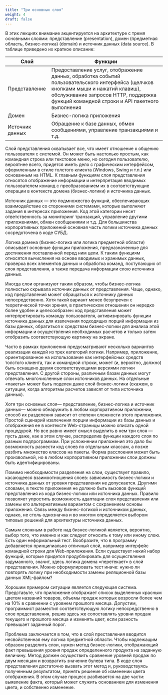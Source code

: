 ```yaml
---
title: "Три основных слоя"
weight: 4
draft: false
---
```


В этих лекциях внимание акцентируется на архитектуре с тремя основными слоями: представление (presentation), домен (предметная область, бизнес-логика) (domain) и источник данных (data source). В таблице приведено их краткое описание:

| Слой            | Функции |
| --------------- | ----------- |
| Представление   | Предоставление услуг, отображение данных, обработка событий пользовательского интерфейса (щелчков кнопками мыши и нажатий клавиш), обслуживание запросов HTTP, поддержка функций командной строки и API пакетного выполнения |
| Домен           | Бизнес-логика приложения |
| Источник данных | Обращение к базе данных, обмен сообщениями, управление транзакциями и т.д. |


Слой представления охватывает все, что имеет отношение к общению пользователя с системой. Он может быть настолько простым, как командная строка или текстовое меню, но сегодня пользователю, вероятнее всего, придется иметь дело с графическим интерфейсом, оформленным в стиле толстого клиента (Windows, Swing и т.п.) или основанным на HTML. К главным функциям слоя представления относятся отображение информации и интерпретация вводимых пользователем команд с преобразованием их в соответствующие операции в контексте домена (бизнес-логики) и источника данных.

Источник данных — это подмножество функций, обеспечивающих взаимодействие со сторонними системами, которые выполняют задания в интересах приложения. Код этой категории несет ответственность за мониторинг транзакций, управление другими приложениями, обмен сообщениями и т.д. Для большинства корпоративных приложений основная часть логики источника данных сосредоточена в коде СУБД.

Логика домена (бизнес-логика или логика предметной области) описывает основные функции приложения, предназначенные для достижения поставленной перед ним цели. К таким функциям относятся вычисления на основе вводимых и хранимых данных, проверка всех элементов данных и обработка команд, поступающих от слоя представления, а также передача информации слою источника данных.

Иногда слои организуют таким образом, чтобы бизнес-логика полностью скрывала источник данных от представления. Чаще, однако, код представления может обращаться к источнику данных непосредственно. Хотя такой вариант менее безупречен с теоретической точки зрения, в практическом отношении он нередко более удобен и целесообразен: код представления может интерпретировать команду пользователя, активизировать функции источника данных для извлечения подходящих порций информации из базы данных, обратиться к средствам бизнес-логики для анализа этой информации и осуществления необходимых расчетов и только затем отобразить соответствующую картинку на экране.

Часто в рамках приложения предусматривают несколько вариантов реализации каждой из трех категорий логики. Например, приложение, ориентированное на использование как интерфейсных средств толстого клиента, так и командной строки, может (и, вероятно, должно) быть оснащено двумя соответствующими версиями логики представления. С другой стороны, различным базам данных могут отвечать многочисленные слои источников данных. На отдельные «пакеты» может быть поделен даже слой бизнес-логики (скажем, в ситуации, когда алгоритмы расчетов зависят от типа источника данных).

Хотя три основных слоя— представление, бизнес-логика и источник данных— можно обнаружить в любом корпоративном приложении, способ их разделения зависит от степени сложности этого приложения. Простой сценарий извлечения порции информации из базы данных и отображения ее в контексте Web-страницы можно описать одной процедурой. Но все равно имеет смысл выделить в нем три слоя — пусть даже, как в этом случае, распределив функции каждого слоя по разным подпрограммам. При усложнении приложения это дало бы возможность разнести код слоев по отдельным классам, а позже разбить множество классов на пакеты. Форма расслоения может быть произвольной, но в любом корпоративном приложении слои должны быть идентифицированы.

Помимо необходимости разделения на слои, существует правило, касающееся взаимоотношения слоев: зависимость бизнес-логики и источника данных от уровня представления не допускается. Другими словами, в тексте приложения не должно быть вызовов функций представления из кода бизнес-логики или источника данных. Правило позволяет упростить возможность адаптации слоя представления или замены его альтернативным вариантом с сохранением основы приложения. Связь между бизнес-логикой и источником данных, однако, не столь однозначна и во многом определяется выбором типовых решений для архитектуры источника данных.

Самым сложным в работе над бизнес-логикой является, вероятно, выбор того, что именно и как следует относить к тому или иному слою. Есть один неформальный тест. Вообразите, что в программу добавляется принципиально отличный слой, например интерфейс командной строки для Web-приложения. Если существует некий набор функций, которые придется продублировать для осуществления задуманного, значит, здесь логика домена «перетекает» в слой представления. Можно сформулировать тест иначе: нужно ли повторять логику при необходимости замены реляционной базы данных XML-файлом?

Хорошим примером ситуации является следующая система. Представьте, что приложение отображает список выделенных красным цветом названий товаров, объемы продаж которых возросли более чем на 10% в сравнении с уровнем прошлого месяца. Допустим, программист разместил соответствующую логику непосредственно в слое представления, решив здесь же сопоставлять уровни продаж текущего и прошлого месяца и изменять цвет, если разность превышает заданный порог.

Проблема заключается в том, что в слой преставления вводится несвойственная ему логика предметной области. Чтобы надлежащим образом разделить слои, нужен метод бизнес-логики, отображающий факт превышения уровня продаж определенного продукта на заданную величину. Метод должен осуществить сравнение уровней продаж по двум месяцам и возвратить значение булева типа. В коде слоя представления достаточно вызвать этот метод и, руководствуясь полученным результатом, принять решение об изменении цвета отображения. В этом случае процесс разбивается на две части: выявление факта, который может служить основанием для изменения цвета, и собственно изменение.